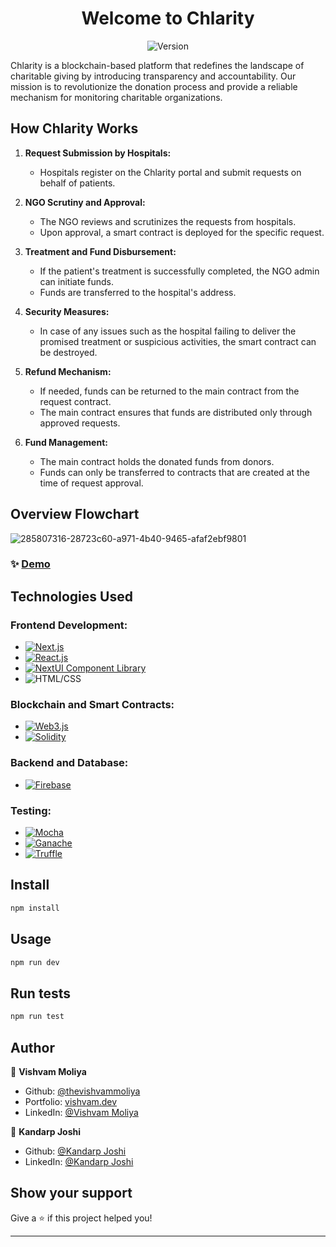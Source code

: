 <h1 align="center">
  Welcome to Chlarity   
</h1>


<p align="center">
  <img alt="Version" src="https://img.shields.io/badge/version-0.1.0-blue.svg?cacheSeconds=2592000" />
</p>

Chlarity is a blockchain-based platform that redefines the landscape of charitable giving by introducing transparency and accountability. Our mission is to revolutionize the donation process and provide a reliable mechanism for monitoring charitable organizations.

## How Chlarity Works

1. **Request Submission by Hospitals:**
   - Hospitals register on the Chlarity portal and submit requests on behalf of patients.

2. **NGO Scrutiny and Approval:**
   - The NGO reviews and scrutinizes the requests from hospitals.
   - Upon approval, a smart contract is deployed for the specific request.

3. **Treatment and Fund Disbursement:**
   - If the patient's treatment is successfully completed, the NGO admin can initiate funds.
   - Funds are transferred to the hospital's address.

4. **Security Measures:**
   - In case of any issues such as the hospital failing to deliver the promised treatment or suspicious activities, the smart contract can be destroyed.

5. **Refund Mechanism:**
   - If needed, funds can be returned to the main contract from the request contract.
   - The main contract ensures that funds are distributed only through approved requests.

6. **Fund Management:**
   - The main contract holds the donated funds from donors.
   - Funds can only be transferred to contracts that are created at the time of request approval.

## Overview Flowchart
![285807316-28723c60-a971-4b40-9465-afaf2ebf9801](https://github.com/user-attachments/assets/f139ab72-acbb-4ca0-a18c-a3cc4fae4813)



### ✨ [Demo](https://chlarity.vercel.app/)

## Technologies Used

### Frontend Development:
- [![Next.js](https://img.shields.io/badge/-Next.js-000000?style=flat&logo=next.js)](https://nextjs.org/)
- [![React.js](https://img.shields.io/badge/-React.js-000000?style=flat&logo=react&logoColor=61DAFB&color=002140)](https://reactjs.org/)
- [![NextUI Component Library](https://img.shields.io/badge/-NextUI-000000?style=flat)](https://nextui.org/)
- ![HTML/CSS](https://img.shields.io/badge/-HTML%2FCSS-363636?style=flat)

### Blockchain and Smart Contracts:
- [![Web3.js](https://img.shields.io/badge/-Web3.js-3776AB?style=flat&logo=ethereum)](https://web3js.readthedocs.io/)
- [![Solidity](https://img.shields.io/badge/-Solidity-363636?style=flat&logo=solidity)](https://docs.soliditylang.org/)

### Backend and Database:
- [![Firebase](https://img.shields.io/badge/-Firebase-000000?style=flat&logo=firebase&logoColor=FFCA28&color=FFA000)](https://firebase.google.com/)

### Testing:
- [![Mocha](https://img.shields.io/badge/-Mocha-8D6748?style=flat)](https://mochajs.org/)
- [![Ganache](https://img.shields.io/badge/-Ganache-F89934?style=flat)](https://www.trufflesuite.com/ganache)
- [![Truffle](https://img.shields.io/badge/-Truffle-363636?style=flat)](https://www.trufflesuite.com/truffle)

## Install

```sh
npm install
```

## Usage

```sh
npm run dev
```

## Run tests

```sh
npm run test
```

## Author

👤 **Vishvam Moliya**

* Github: [@thevishvammoliya](https://github.com/0xvish)
* Portfolio: [vishvam.dev](https://www.vishvam.dev/)
* LinkedIn: [@Vishvam Moliya](https://www.linkedin.com/in/vishvam-moliya)

👤 **Kandarp Joshi**

* Github: [@Kandarp Joshi](https://github.com/KandarpJoshi1112)
* LinkedIn: [@Kandarp Joshi](https://www.linkedin.com/in/kandarp-joshi-3451231bb/)
## Show your support

Give a ⭐️ if this project helped you!

***
